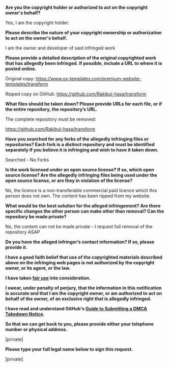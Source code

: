 **Are you the copyright holder or authorized to act on the copyright owner's behalf?**

Yes, I am the copyright holder.

**Please describe the nature of your copyright ownership or authorization to act on the owner's behalf.**

I am the owner and developer of said infringed work

**Please provide a detailed description of the original copyrighted work that has allegedly been infringed. If possible, include a URL to where it is posted online.**

Original copy: https://www.os-templates.com/premium-website-templates/transform

Ripped copy on GitHub: https://github.com/Rakibul-hasa/transform

**What files should be taken down? Please provide URLs for each file, or if the entire repository, the repository’s URL.**

The complete repository must be removed:

https://github.com/Rakibul-hasa/transform

**Have you searched for any forks of the allegedly infringing files or repositories? Each fork is a distinct repository and must be identified separately if you believe it is infringing and wish to have it taken down.**

Searched - No Forks

**Is the work licensed under an open source license? If so, which open source license? Are the allegedly infringing files being used under the open source license, or are they in violation of the license?**

No, the licence is a non-transferable commercial paid licence which this person does not own. The content has been ripped from my website.

**What would be the best solution for the alleged infringement? Are there specific changes the other person can make other than removal? Can the repository be made private?**

No, the content can not be made private - I request full removal of the repository ASAP

**Do you have the alleged infringer’s contact information? If so, please provide it.**

**I have a good faith belief that use of the copyrighted materials described above on the infringing web pages is not authorized by the copyright owner, or its agent, or the law.**

**I have taken <a href="https://www.lumendatabase.org/topics/22">fair use</a> into consideration.**

**I swear, under penalty of perjury, that the information in this notification is accurate and that I am the copyright owner, or am authorized to act on behalf of the owner, of an exclusive right that is allegedly infringed.**

**I have read and understand GitHub's <a href="https://docs.github.com/articles/guide-to-submitting-a-dmca-takedown-notice/">Guide to Submitting a DMCA Takedown Notice</a>.**

**So that we can get back to you, please provide either your telephone number or physical address.**

[private]

**Please type your full legal name below to sign this request.**

[private]
